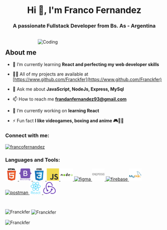 
<h1 align="center">Hi 👋, I'm Franco Fernandez</h1>
<h3 align="center">A passionate Fullstack Developer from Bs. As - Argentina</h3>
<br/>
<img align="right" alt="Coding" width="400" src="https://i.pinimg.com/564x/9d/fe/b8/9dfeb8817ad82d4d6cb0bcb33a64ccfa.jpg">


<h2>About me</h2>

- 🌱 I’m currently learning **React and perfecting my web developer skills**

- 👨‍💻 All of my projects are available at [https://www.github.com/Franckfer](https://www.github.com/Franckfer)

- 💬 Ask me about **JavaScript, NodeJs, Express, MySql**

- 📫 How to reach me **frandanfernandez93@gmail.com**

- 🔭 I’m currently working on **learning React**

- ⚡ Fun fact **I like videogames, boxing and anime 🎮🥊🔥**

<h3 align="left">Connect with me:</h3>
<p align="left">
<a href="https://linkedin.com/in/francofernandez/" target="blank"><img align="center" src="https://raw.githubusercontent.com/rahuldkjain/github-profile-readme-generator/master/src/images/icons/Social/linked-in-alt.svg" alt="francofernandez" height="30" width="40" /></a>
</p>

<h3 align="left">Languages and Tools:</h3>
<p align="left"> <a href="https://www.w3.org/html/" target="_blank" rel="noreferrer"> <img src="https://raw.githubusercontent.com/devicons/devicon/master/icons/html5/html5-original-wordmark.svg" alt="html5" width="40" height="40"/> </a> <a href="https://getbootstrap.com" target="_blank" rel="noreferrer"> <img src="https://raw.githubusercontent.com/devicons/devicon/master/icons/bootstrap/bootstrap-plain-wordmark.svg" alt="bootstrap" width="40" height="40"/> </a> <a href="https://www.w3schools.com/css/" target="_blank" rel="noreferrer"> <img src="https://raw.githubusercontent.com/devicons/devicon/master/icons/css3/css3-original-wordmark.svg" alt="css3" width="40" height="40"/> </a>  <a href="https://developer.mozilla.org/en-US/docs/Web/JavaScript" target="_blank" rel="noreferrer"> <img src="https://raw.githubusercontent.com/devicons/devicon/master/icons/javascript/javascript-original.svg" alt="javascript" width="40" height="40"/> </a> <a href="https://nodejs.org" target="_blank" rel="noreferrer"> <img src="https://raw.githubusercontent.com/devicons/devicon/master/icons/nodejs/nodejs-original-wordmark.svg" alt="nodejs" width="40" height="40"/> <a href="https://www.figma.com/" target="_blank" rel="noreferrer"> <img src="https://www.vectorlogo.zone/logos/figma/figma-icon.svg" alt="figma" width="40" height="40"/> </a> <a href="https://expressjs.com" target="_blank" rel="noreferrer"> <img src="https://raw.githubusercontent.com/devicons/devicon/master/icons/express/express-original-wordmark.svg" alt="express" width="40" height="40"/> </a> <a href="https://firebase.google.com/" target="_blank" rel="noreferrer"> <img src="https://www.vectorlogo.zone/logos/firebase/firebase-icon.svg" alt="firebase" width="40" height="40"/> </a> <a href="https://www.mysql.com/" target="_blank" rel="noreferrer"> <img src="https://raw.githubusercontent.com/devicons/devicon/master/icons/mysql/mysql-original-wordmark.svg" alt="mysql" width="40" height="40"/> </a> <a href="https://postman.com" target="_blank" rel="noreferrer"> <img src="https://www.vectorlogo.zone/logos/getpostman/getpostman-icon.svg" alt="postman" width="40" height="40"/> </a> <a href="https://reactjs.org/" target="_blank" rel="noreferrer"> <img src="https://raw.githubusercontent.com/devicons/devicon/master/icons/react/react-original-wordmark.svg" alt="react" width="40" height="40"/> </a> <a href="https://redux.js.org" target="_blank" rel="noreferrer"> <img src="https://raw.githubusercontent.com/devicons/devicon/master/icons/redux/redux-original.svg" alt="redux" width="40" height="40"/> </a> </p>

<br/>



<p><img align="left" src="https://github-readme-stats.vercel.app/api/top-langs?username=Franckfer&show_icons=true&locale=en&layout=compact&theme=tokyonight" alt="Franckfer" /></p>

<p>&nbsp;<img align="center" src="https://github-readme-stats.vercel.app/api?username=Franckfer&show_icons=true&locale=en&theme=tokyonight" alt="Franckfer" /></p>

<p><img align="center" src="https://github-readme-streak-stats.herokuapp.com/?user=Franckfer&&theme=tokyonight" alt="Franckfer" /></p>
























